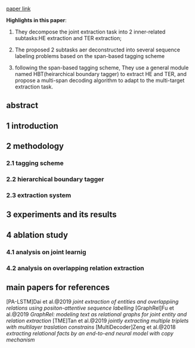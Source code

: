 [paper link](https://arxiv.org/abs/1909.04273)

**Highlights in this paper**:

1. They decompose the joint extraction task into 2 inner-related subtasks:HE extraction and TER extraction;

2. The proposed 2 subtasks aer deconstructed into several sequence labeling problems based on the span-based tagging scheme

3. following the span-based tagging scheme, They use a general module named HBT(heirarchical boundary tagger) to extract HE and TER, and propose
a multi-span decoding algorithm to adapt to the multi-target extraction task.

## abstract
## 1 introduction
## 2 methodology
### 2.1 tagging scheme
### 2.2 hierarchical boundary tagger
### 2.3 extraction system
## 3 experiments and its results
## 4 ablation study
### 4.1 analysis on joint learnig
### 4.2 analysis on overlapping relation extraction

## main papers for references
\[PA-LSTM]Dai et al.@2019  *joint extraction of entities and overlappiing relations using positon-attentive sequence labelling*
\[GraphRel]Fu et al.@2019  *GraphRel: modeling text as relational graphs for joint entity and relation extraction*
\[TME]Tan et al.@2019  *jointly extracting multiple triplets with multilayer traslation constrains*
\[MultiDecoder]Zeng et al.@2018  *extracting relational facts by an end-to-end neural model with copy mechanism*
